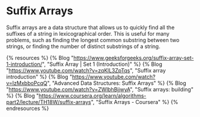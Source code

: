 # Suffix Arrays

Suffix arrays are a data structure that allows us to quickly find all the suffixes of a string in lexicographical order. This is useful for many problems, such as finding the longest common substring between two strings, or finding the number of distinct substrings of a string.

{% resources %}
  {% Blog "https://www.geeksforgeeks.org/suffix-array-set-1-introduction/", "Suffix Array | Set 1 (Introduction)" %}
  {% Blog "https://www.youtube.com/watch?v=zqKlL3ZpTqs", "Suffix array introduction" %}
  {% Blog "https://www.youtube.com/watch?v=IzMxbboPcqQ", "Advanced Data Structures: Suffix Arrays" %}
  {% Blog "https://www.youtube.com/watch?v=ZWlbhBjjwyA", "Suffix arrays: building" %}
  {% Blog "https://www.coursera.org/learn/algorithms-part2/lecture/TH18W/suffix-arrays", "Suffix Arrays - Coursera" %}
{% endresources %}
